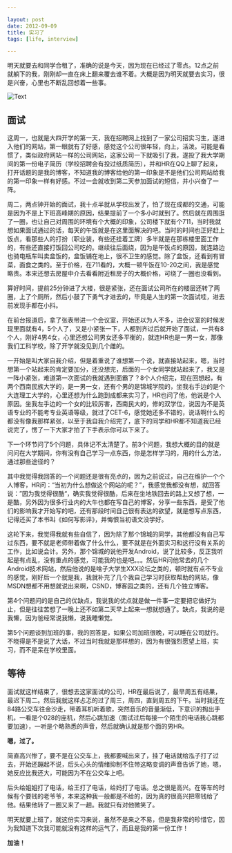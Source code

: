 ```yaml
---

layout: post
date: 2012-09-09
title: 实习了
tags: [life, interview]

---
```


明天就要去和同学合租了，准确的说是今天，因为现在已经过了零点。12点之前就躺下的我，刚刚却一直在床上翻来覆去谁不着。大概是因为明天就要去实习，很是兴奋，心里也不断乱回想着一些事。

![Text](https://dl.dropboxusercontent.com/u/24683331/blog_img/get_internship.jpg)

<!-- more -->

## 面试
这周一，也就是大四开学的第一天，我在招聘网上找到了一家公司招实习生，遂进入他们的网站，第一眼就有了好感，感觉这个公司很年轻，向上，活泼。可能是看惯了，类似政府网站一样的公司网站，这家公司一下就吸引了我，遂投了我大学期间的第一份电子简历（学校招聘会有投过纸质简历），并和HR在QQ上聊了起来，打开话题的是我的博客，不知道我的博客给他的第一印象是不是他们公司网站给我的第一印象一样有好感。不过一会就收到第二天参加面试的短信，并小兴奋了一阵。

周二，两点钟开始的面试，我十点半就从学校出发了，怕了现在成都的交通，可能是因为不是上下班高峰期的原因，结果提前了一个多小时就到了。然后就在周围逛了一圈，也让自己对周围的环境有个大概的印象，公司楼下就有个711，当时我就想如果面试通过的话，每天的午饭就是在这里面解决的吧。当时的时间也正好赶上饭点，看那些人的打扮（职业装，有些还挂着工牌）多半就是在那栋楼里面工作的，有些还直接打饭回公司吃的。继续往后面绕，因为是午饭点的原因，就连路边也骑电瓶车叫卖盒饭的，盒饭铺在地上，很不卫生的感觉。除了盒饭，还看到有冒菜，面食之类的。至于价格，在711看的，大概一顿午饭在10-20之间，我是感觉略贵。本来还想去房屋中介去看看附近租房子的大概价格，可绕了一圈也没看到。

算好时间，提前25分钟进了大楼，很是紧张，还在面试公司所在的楼层还转了两圈，上了个厕所，然后小鼓了下勇气才进去的，毕竟是人生的第一次面试哇，进去前发现手都在小抖。

在前台报道后，拿了张表带进一个会议室，开始还以为人不多，进会议室的时候发现里面就有4，5个人了，又是小紧张一下，人都到齐过后就开始了面试，一共有8个人，刚好4男4女，心里还想公司男女还多平衡的，就连HR也是一男一女，那像我们工科学校，除了开学就没见到几个雌的。

一开始是叫大家自我介绍，但是着重说了谁想第一个说，就直接站起来，嗯，当时想第一个站起来的肯定要加分，还没想完，后面的一个女同学就站起来了，我又是一阵小紧张，难道第一次面试的我就遇到面霸了？8个人介绍完，现在回想起，有两个西南民族大学的，是一男一女，还有个男的是锦城学院的，坐我右手边的是个大连理工大学的，心里还想为什么跑到成都来实习了，HR也问了他，他说是个人原因。坐我左手边的一个女的比较厉害，西南民大的，修的双学位，说因为不是英语专业的不能考专业英语等级，就过了CET-6，感觉她还多不错的，说话啊什么的都没有像我那样紧张，以至于我自我介绍完了，底下的同学和HR都不知道我已经说完了，愣了一下大家才拍了下手表示你可以下来了。

下一个环节问了5个问题，具体记不太清楚了。前3个问题，我想大概的目的就是问问在大学期间，你有没有自己学习一点东西，你是怎样学习的，用的什么方法，通过那些途径的？

其中我觉得我回答的一个问题还是很有亮点的，因为之前说过，自己在维护一个个人博客，HR问：“当初为什么想做这个网站的呢？”，我感觉我都没有想，就回答说：”因为我觉得很酷“，确实我觉得很酷，后来在坐地铁回去的路上又想了想，一是酷，另外因为很多行业内的大牛也都在写自己的博客，分享一些东西，是受了他们的影响我才开始写的吧，还有那段时间自己很有表达的欲望，就是想写点东西，记得还买了本书叫《如何写影评》，并悔恨当初语文没学好。

这轮下来，我觉得我就有些自信了，因为除了那个锦城的同学，其他都没有自己写过东西，要不就是老师带着做了什么什么，要不就是在外面实习和这行没有关系的工作，比如说会计。另外，那个锦城的说他开发Android，说了比较多，反正我听起是有点乱，没有重点的感觉，可能我的也是吧。。。然后HR问他常去的几个Android技术网站，然后他说的是啥子大学生XXX论坛之类的，顿时就有点不专业的感觉，刚好后一个就是我，我就补充了几个我自己学习时获取帮助的网站，像MSDN想都不用想就说出来啊，CSND，博客园之类的，还有几个独立博客。

第4个问题问的是自己的优缺点，我说我的优点就是做一件事一定要把它做好为止，但是往往苦想了一晚上还不如第二天早上起来一想就想通了。缺点，我说的是我懒，因为爸经常说我懒，说我睡懒觉。

第5个问题谈到加班的事，我的回答是，如果公司加班很晚，可以睡在公司就行。不晓得是不是说了大话，不过当时我就是那样想的，因为有很强烈愿望上班，实习，而不是呆在学校里面。 

## 等待
面试就这样结束了，很想去这家面试的公司，HR在最后说了，最早周五有结果，最迟下周二。然后我就这样忐忑的过了周三，周四，直到周五的下午。当时我还在84路公交车往金沙走，带着耳机听着歌，突然音乐的音量渐低，下意识的掏出手机，一看是个028的座机，然后心跳加速（面试过后每接一个陌生的电话我心跳都要加速），一听是个略熟悉的声音，然后就确认就是那个面的男HR。

**嗯，过了。**

简直高兴惨了，要不是在公交车上，我都要喊出来了，挂了电话就给泓子打了过去，开始还蹦起不说，后头心头的情绪抑制不住带这略变调的声音告诉了她，嗯，她反应比我还大，可能因为不在公交车上吧。

后头给姐姐打了电话，给王打了电话，给妈打了电话。总之很是高兴。在等车的时候有个要钱的老爷爷，本来这种我一般都是不给的，因为真的很高兴把零钱给了他。结果他转了一圈又来了一趟。我就只有对他微笑了。

明天就要上班了，就这份实习来说，虽然不是来之不易，但是我非常的珍惜它，因为我知道下次我可能就没有这样的运气了，而且是我的第一份工作！

**加油！** 